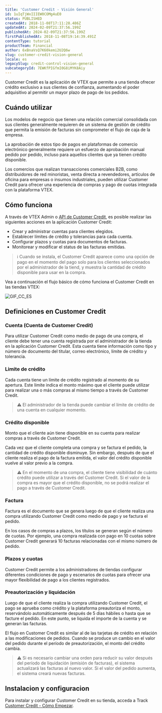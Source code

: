 ```yaml
---
title: 'Customer Credit - Visión General'
id: 1uIqTjWxIIIEW0COMg4uE0
status: PUBLISHED
createdAt: 2018-11-08T17:11:28.486Z
updatedAt: 2024-02-09T21:37:56.199Z
publishedAt: 2024-02-09T21:37:56.199Z
firstPublishedAt: 2018-11-08T19:14:39.491Z
contentType: tutorial
productTeam: Financial
author: 6xBnaVsQ7K60kemi2U2Q6w
slug: customer-credit-vision-general
locale: es
legacySlug: credit-control-vision-general
subcategoryId: 7EWKfPIGfmI0G8iMYK8Aiy
---
```


Customer Credit es la aplicación de VTEX que permite a una tienda ofrecer crédito exclusivo a sus clientes de confianza, aumentando el poder adquisitivo al permitir un mayor plazo de pago de los pedidos.

## Cuándo utilizar

Los modelos de negocio que tienen una relación comercial consolidada con sus clientes generalmente requieren de un sistema de gestión de crédito que permita la emisión de facturas sin comprometer el flujo de caja de la empresa.

La aprobación de estos tipo de pagos en plataformas de comercio electrónico generalmente requiere un esfuerzo de aprobación manual pedido por pedido, incluso para aquellos clientes que ya tienen crédito disponible.

Los comercios que realizan transacciones comerciales B2B, como distribuidores de red minoristas, venta directa a revendedores, artículos de oficina para empresas o insumos industriales, pueden utilizar Customer Credit para ofrecer una experiencia de compras y pago de cuotas integrada con la plataforma VTEX.

## Cómo funciona

A través de VTEX Admin o [API de Customer Credit](https://developers.vtex.com/docs/api-reference/customer-credit-api), es posible realizar las siguientes acciones en la aplicación Customer Credit:

- Crear y administrar cuentas para clientes elegidos.
- Establecer límites de crédito y tolerancias para cada cuenta.
- Configurar plazos y cuotas para documentos de facturas.
- Monitorear y modificar el status de las facturas emitidas.

>ℹ️ Cuando se instala, el Customer Credit aparece como una opción de pago en el momento del pago solo para los clientes seleccionados por el administrador de la tiend, y muestra la cantidad de crédito disponible para usar en la compra.

Vea a continuación el flujo básico de cómo funciona el Customer Credit en las tiendas VTEX:

![GIF_CC_ES](//images.ctfassets.net/alneenqid6w5/6e4DmVcrW4FCvZgrhOYQDe/99a8ceaf503fd3154ab5e2aa9b2f3021/GIF_CC_ES.gif)

## Definiciones en Customer Credit

### Cuenta (Cuenta de Customer Credit)

Para utilizar Customer Credit como medio de pago de una compra, el cliente debe tener una cuenta registrada por el administrador de la tienda en la aplicación Customer Credit. Esta cuenta tiene información como tipo y número de documento del titular, correo electrónico, límite de crédito y tolerancia.

### Limite de crédito

Cada cuenta tiene un límite de crédito registrado al momento de su apertura. Este límite indica el monto máximo que el cliente puede utilizar para realizar una o más compras al mismo tiempo a través de Customer Credit.

>⚠️ El administrador de la tienda puede cambiar el límite de crédito de una cuenta en cualquier momento.

### Crédito disponible

Monto que el cliente aún tiene disponible en su cuenta para realizar compras a través de Customer Credit.

Cada vez que el cliente completa una compra y se factura el pedido, la cantidad de crédito disponible disminuye. Sin embargo, después de que el cliente realiza el pago de la factura emitida, el valor del crédito disponible vuelve al valor previo a la compra.

>⚠️ En el momento de una compra, el cliente tiene visibilidad de cuánto crédito puede utilizar a través del Customer Credit. Si el valor de la compra es mayor que el crédito disponible, no se podrá realizar el pago a través de Customer Credit.

### Factura

Factura es el documento que se genera luego de que el cliente realiza una compra utilizando Customer Credit como medio de pago y se factura el pedido.

En los casos de compras a plazos, los títulos se generan según el número de cuotas. Por ejemplo, una compra realizada con pago en 10 cuotas sobre Customer Credit generará 10 facturas relacionadas con el mismo número de pedido.

### Plazos y cuotas

Customer Credit permite a los administradores de tiendas configurar diferentes condiciones de pago y escenarios de cuotas para ofrecer una mayor flexibilidad de pago a los clientes registrados.

### Preautorización y liquidación

Luego de que el cliente realiza la compra utilizando Customer Credit, el pago se aprueba como crédito y la plataforma preautoriza el monto, reservándolo automáticamente después de 5 días hábiles o hasta que se facture el pedido. En este punto, se liquida el importe de la cuenta y se generan las facturas.

El flujo en Customer Credit es similar al de las tarjetas de crédito en relación a las modificaciones de pedidos. Cuando se produce un cambio en el valor del pedido durante el período de preautorización, el monto del crédito cambia.

>⚠️ Si es necesario cambiar una orden para reducir su valor después del período de liquidación (emisión de facturas), el sistema actualizará las facturas al nuevo valor. Si el valor del pedido aumenta, el sistema creará nuevas facturas.

## Instalacion y configuracion

Para instalar y configurar Customer Credit en su tienda, acceda a Track [Customer Credit - Cómo Empezar](https://help.vtex.com/es/tracks/customer-credit-como-empezar--1hCRg21lXYy2seOKgqQ2CC/36grlQ69NK6OCuioeekyCs).
